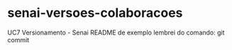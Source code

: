 # senai-versoes-colaboracoes
UC7 Versionamento - Senai
README de exemplo
lembrei do comando: git commit